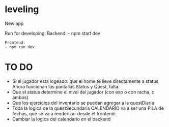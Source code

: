 # leveling
New app

Run for developing:
    Backend:
    - npm start dev

    Frontend:
    - npm run dev
# TO DO
* Si el jugador esta logeado: que el home te lleve directamente a status
Ahora funcionan las pantallas Status y Quest, falta:
* Que el status determine el nivel del jugador (con exp o con racha, o ambos)
* Que los ejercicios del inventario se puedan agregar a la questDiaria
* Toda la logica de la questSecundaria
CALENDARIO va a ser una PILA de fechas, que se va a renderizar desde el frontend:
* Cambiar la logica del calendario en el backend